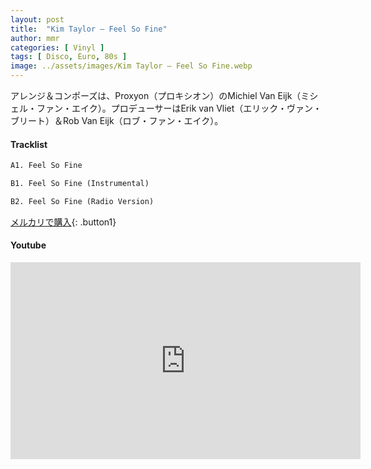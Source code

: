 ```yaml
---
layout: post
title:  "Kim Taylor – Feel So Fine"
author: mmr
categories: [ Vinyl ]
tags: [ Disco, Euro, 80s ]
image: ../assets/images/Kim Taylor – Feel So Fine.webp
---
```


アレンジ＆コンポーズは、Proxyon（プロキシオン）のMichiel Van Eijk（ミシェル・ファン・エイク）。プロデューサーはErik van Vliet（エリック・ヴァン・ブリート）＆Rob Van Eijk（ロブ・ファン・エイク）。

#### Tracklist
```md
A1. Feel So Fine

B1. Feel So Fine (Instrumental)

B2. Feel So Fine (Radio Version)
```

[メルカリで購入](https://jp.mercari.com/item/m27934329690?afid=6142608987){: .button1}

#### Youtube
<iframe width="560" height="315" src="https://www.youtube.com/embed/4hYwemoYj0k?si=KTU6YaINZUU3oIc4" title="YouTube video player" frameborder="0" allow="accelerometer; autoplay; clipboard-write; encrypted-media; gyroscope; picture-in-picture; web-share" referrerpolicy="strict-origin-when-cross-origin" allowfullscreen></iframe>